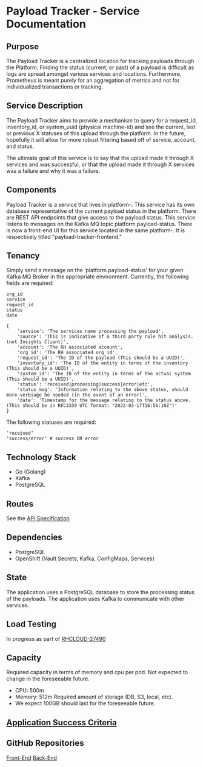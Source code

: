 # Payload Tracker - Service Documentation

## Purpose
The Payload Tracker is a centralized location for tracking payloads through the Platform. Finding the status (current, or past) of a payload is difficult as logs are spread amongst various services and locations. Furthermore, Prometheus is meant purely for an aggregation of metrics and not for individualized transactions or tracking.

## Service Description
The Payload Tracker aims to provide a mechanism to query for a request_id, inventory_id, or system_uuid (physical machine-id) and see the current, last or previous X statuses of this upload through the platform. In the future, hopefully it will allow for more robust filtering based off of service, account, and status.

The ultimate goal of this service is to say that the upload made it through X services and was successful, or that the upload made it through X services was a failure and why it was a failure.

## Components
Payload Tracker is a service that lives in platform-<env>. This service has its own database representative of the current payload status in the platform. There are REST API endpoints that give access to the payload status. This service listens to messages on the Kafka MQ topic platform.payload-status. There is now a front-end UI for this service located in the same platform-<env>. It is respectively titled "payload-tracker-frontend."

## Tenancy
Simply send a message on the ‘platform.payload-status’ for your given Kafka MQ Broker in the appropriate environment. Currently, the following fields are required:

    org_id
    service
    request_id
    status
    date

```
{ 	
    'service': 'The services name processing the payload',
    'source': 'This is indicative of a third party rule hit analysis. (not Insights Client)',
    'account': 'The RH associated account',
    'org_id': 'The RH associated org id',
    'request_id': 'The ID of the payload (This should be a UUID)',
    'inventory_id': 'The ID of the entity in terms of the inventory (This should be a UUID)',
    'system_id': 'The ID of the entity in terms of the actual system (This should be a UUID)',
    'status': 'received|processing|success|error|etc',
    'status_msg': 'Information relating to the above status, should more verbiage be needed (in the event of an error)',
    'date': 'Timestamp for the message relating to the status above. (This should be in RFC3339 UTC format: "2022-03-17T16:56:10Z")'
}
```
The following statuses are required:
```
‘received‘ 
‘success/error‘ # success OR error
```

## Technology Stack
- Go (Golang)
- Kafka
- PostgreSQL

## Routes
See the [API Specification](https://github.com/RedHatInsights/payload-tracker-go/blob/master/api/api.spec.yaml)

## Dependencies
- PostgreSQL
- OpenShift (Vault Secrets, Kafka, ConfigMaps, Services)

## State
The application uses a PostgreSQL database to store the processing status of the payloads. The application uses Kafka to communicate with other services.

## Load Testing
In progress as part of [RHCLOUD-27490](https://issues.redhat.com/browse/RHCLOUD-27490)

## Capacity
Required capacity in terms of memory and cpu per pod. Not expected to change in the foreseeable future.
- CPU: 500m
- Memory: 512m
Required amount of storage (DB, S3, local, etc).
- We expect 100GB should last for the foreseeable future.

## [Application Success Criteria](https://docs.google.com/document/d/1_syt34SXGkfBsTwyEBQcCXa0H5068cPrT2s_Il28YZQ/edit?usp=sharing)
## GitHub Repositories
[Front-End](https://github.com/RedHatInsights/payload-tracker-go/tree/master)
[Back-End](https://github.com/RedHatInsights/payload-tracker-frontend/tree/master)
